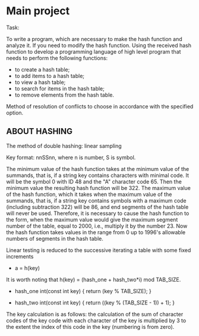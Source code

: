 # Main project

Task:

To write a program, which are necessary to make the hash function and analyze it. If you need to modify the hash function. Using the received hash function to develop a programming language of high level program that needs to perform the following functions:
* to create a hash table;
* to add items to a hash table;
* to view a hash table;
* to search for items in the hash table;
* to remove elements from the hash table.

Method of resolution of conflicts to choose in accordance with the specified option.


ABOUT HASHING
----------

The method of double hashing: linear sampling

Key format: nnSSnn, where n is number, S is symbol.

The minimum value of the hash function takes at the minimum value of 
the summands, that is, if a string key contains characters with minimal 
code. It will be the symbol 0 with ID 48 and the "A" character code 65. 
Then the minimum value the resulting hash function will be 322. The 
maximum value of the hash function, which it takes when the maximum value 
of the summands, that is, if a string key contains symbols with a maximum 
code (including subtraction 322) will be 86, and end segments of the hash 
table will never be used. Therefore, it is necessary to cause the hash 
function to the form, when the maximum value would give the maximum 
segment number of the table, equal to 2000, i.e., multiply it by the 
number 23. Now the hash function takes values in the range from 0 up to 
1996's allowable numbers of segments in the hash table.


Linear testing is reduced to the successive iterating a table with some fixed increments

* a = h(key)

It is worth noting that h(key) = (hash_one + hash_two*i) mod TAB_SIZE.

* hash_one int(const int key) { return (key % TAB_SIZE); }

* hash_two int(const int key) { return ((key % (TAB_SIZE - 1)) + 1); }

The key calculation is as follows: 
the calculation of the sum of character codes of the key code with 
each character of the key is multiplied by 3 to the extent the index 
of this code in the key (numbering is from zero).
